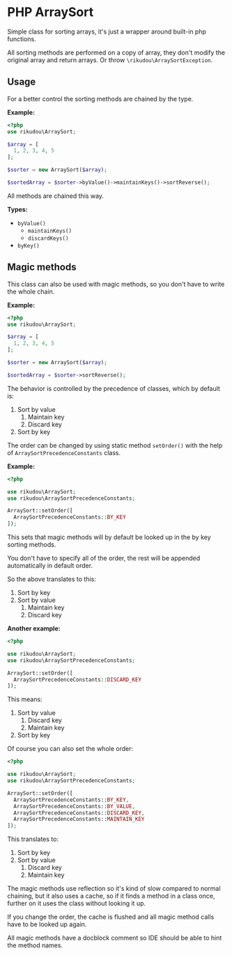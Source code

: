 # PHP ArraySort

Simple class for sorting arrays, it's just a wrapper around built-in php functions.

All sorting methods are performed on a copy of array, they don't modify the original array
and return arrays. Or throw `\rikudou\ArraySortException`.

## Usage

For a better control the sorting methods are chained by the type.

**Example:**

```php
<?php
use rikudou\ArraySort;

$array = [
  1, 2, 3, 4, 5
];

$sorter = new ArraySort($array);

$sortedArray = $sorter->byValue()->maintainKeys()->sortReverse();
```

All methods are chained this way.

**Types:**
- `byValue()`
    - `maintainKeys()`
    - `discardKeys()`
- `byKey()`

## Magic methods

This class can also be used with magic methods, so you don't have to write the
whole chain.

**Example:**

```php
<?php
use rikudou\ArraySort;

$array = [
  1, 2, 3, 4, 5
];

$sorter = new ArraySort($array);

$sortedArray = $sorter->sortReverse();
```

The behavior is controlled by the precedence of classes, which by default is:

1. Sort by value
    1. Maintain key
    2. Discard key
2. Sort by key

The order can be changed by using static method `setOrder()` with the help of
`ArraySortPrecedenceConstants` class.

**Example:**

```php
<?php

use rikudou\ArraySort;
use rikudou\ArraySortPrecedenceConstants;

ArraySort::setOrder([
  ArraySortPrecedenceConstants::BY_KEY
]);

```

This sets that magic methods will by default be looked up in the by key sorting
methods.

You don't have to specify all of the order, the rest will be appended automatically
in default order.

So the above translates to this:

1. Sort by key
2. Sort by value
    1. Maintain key
    2. Discard key
    
**Another example:**

```php
<?php

use rikudou\ArraySort;
use rikudou\ArraySortPrecedenceConstants;

ArraySort::setOrder([
  ArraySortPrecedenceConstants::DISCARD_KEY
]);
```

This means:

1. Sort by value
    1. Discard key
    2. Maintain key
2. Sort by key

Of course you can also set the whole order:

```php
<?php

use rikudou\ArraySort;
use rikudou\ArraySortPrecedenceConstants;

ArraySort::setOrder([
  ArraySortPrecedenceConstants::BY_KEY,
  ArraySortPrecedenceConstants::BY_VALUE,
  ArraySortPrecedenceConstants::DISCARD_KEY,
  ArraySortPrecedenceConstants::MAINTAIN_KEY
]);
```

This translates to:

1. Sort by key
2. Sort by value
    1. Discard key
    2. Maintain key
    
The magic methods use reflection so it's kind of slow compared to normal chaining,
but it also uses a cache, so if it finds a method in a class once, further on it uses
the class without looking it up.

If you change the order, the cache is flushed and all magic method calls have to be
looked up again.

All magic methods have a docblock comment so IDE should be able to hint the method names.

